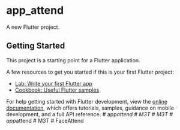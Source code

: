 # app_attend

A new Flutter project.

## Getting Started

This project is a starting point for a Flutter application.

A few resources to get you started if this is your first Flutter project:

- [Lab: Write your first Flutter app](https://docs.flutter.dev/get-started/codelab)
- [Cookbook: Useful Flutter samples](https://docs.flutter.dev/cookbook)

For help getting started with Flutter development, view the
[online documentation](https://docs.flutter.dev/), which offers tutorials,
samples, guidance on mobile development, and a full API reference.
#   a p p _ a t t e n d  
 #   M 3 T  
 #   M 3 T  
 #   a p p _ a t t e n d  
 #   M 3 T  
 #   F a c e A t t e n d  
 